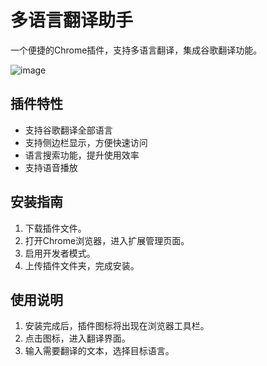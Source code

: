 # 多语言翻译助手

一个便捷的Chrome插件，支持多语言翻译，集成谷歌翻译功能。

![image](https://github.com/user-attachments/assets/7760df6d-8104-4734-8edd-8829163a6fb8)




## 插件特性

- 支持谷歌翻译全部语言
- 支持侧边栏显示，方便快速访问
- 语言搜索功能，提升使用效率
- 支持语音播放

## 安装指南

1. 下载插件文件。
2. 打开Chrome浏览器，进入扩展管理页面。
3. 启用开发者模式。
4. 上传插件文件夹，完成安装。

## 使用说明

1. 安装完成后，插件图标将出现在浏览器工具栏。
2. 点击图标，进入翻译界面。
3. 输入需要翻译的文本，选择目标语言。
